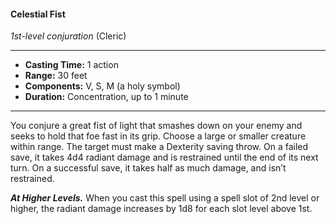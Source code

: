 #### Celestial Fist
*1st-level conjuration* (Cleric)
___
- **Casting Time:** 1 action
- **Range:** 30 feet
- **Components:** V, S, M (a holy symbol)
- **Duration:** Concentration, up to 1 minute
---
You conjure a great fist of light that smashes down on your enemy and seeks to hold that foe fast in its grip. Choose a large or smaller creature within range. The target must make a Dexterity saving throw. On a failed save, it takes 4d4 radiant damage and is restrained until the end of its next turn. On a successful save, it takes half as much damage, and isn’t restrained.

***At Higher Levels.*** When you cast this spell using a spell slot of 2nd level or higher, the radiant damage increases by 1d8 for each slot level above 1st.